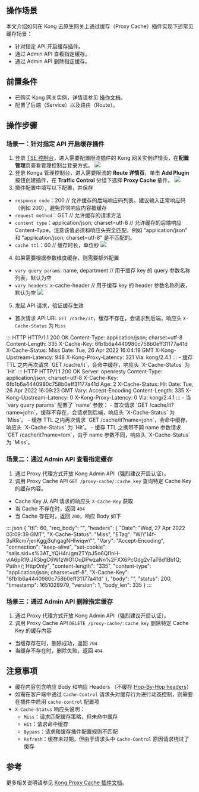 ## 操作场景

本文介绍如何在 Kong 云原生网关上通过缓存（Proxy Cache）插件实现下述常见缓存场景：

- 针对指定 API 开启缓存插件。
- 通过 Admin API 查看指定缓存。
- 通过 Admin API 删除指定缓存。

## 前置条件

- 已购买 Kong 网关实例，详情请参见 [操作文档](https://cloud.tencent.com/document/product/1364/72495)。
- 配置了后端（Service）以及路由（Route）。

## 操作步骤

### 场景一：针对指定 API 开启缓存插件

1. 登录 [TSE 控制台](https://console.cloud.tencent.com/tse/kong)，进入需要配置限流插件的 Kong 网关实例详情页，在**配置管理**页查看管理控制台登录方式。
   <img src="https://qcloudimg.tencent-cloud.cn/raw/296cd720bc50aba0da782189d28d0073.jpg">
2. 登录 Konga 管理控制台，进入需要限流的 **Route 详情页**，单击 **Add Plugin** 按钮创建插件，在 **Traffic Control** 分组下选择 **Proxy Cache** 插件。
   ![](https://qcloudimg.tencent-cloud.cn/raw/a2d748c8b8f61648ffd5ae4c41847e00.png)
3. 插件配置中填写以下配置，并保存
  - `response code`：200  // 允许缓存的后端响应码列表。建议输入正常响应码（例如 200），避免异常响应内容被缓存
  - `request method`：GET // 允许缓存的请求方法
  - `content type`：application/json; charset=utf-8 // 允许缓存的后端响应 Content-Type，注意该值必须和响应头完全匹配，例如 "application/json" 和 "application/json; charset=utf-8" 是不匹配的。
  - `cache ttl`：60 // 缓存时长，单位秒
![](https://qcloudimg.tencent-cloud.cn/raw/714cf41b0f9a26dfa7ffde46191b1918.png)
4. 如果需要根据参数维度缓存，则需要额外配置
  - `vary query params`: name, department // 用于缓存 key 的 query 参数名称列表，默认为空
  - `vary headers`: x-cache-header // 用于缓存 key 的 header 参数名称列表，默认为空
![](https://qcloudimg.tencent-cloud.cn/raw/c219c04030d7075c6019fe8cf618523f.png)
5. 发起 API 请求，验证缓存生效
 - 首次请求 API URL `GET /cache/it`，缓存不存在，会请求到后端，响应头 `X-Cache-Status` 为 `Miss`
<dx-codeblock>
:::  HTTP
HTTP/1.1 200 OK
Content-Type: application/json; charset=utf-8
Content-Length: 335
X-Cache-Key: 6fb1b6a4440980c758b0eff31177a41d
X-Cache-Status: Miss
Date: Tue, 26 Apr 2022 16:04:19 GMT
X-Kong-Upstream-Latency: 948
X-Kong-Proxy-Latency: 321
Via: kong/2.4.1
:::
</dx-codeblock>
 - 缓存 TTL 之内再次请求 `GET /cache/it`，会命中缓存，响应头 `X-Cache-Status` 为 `Hit`
<dx-codeblock>
:::  HTTP
HTTP/1.1 200 OK
Server: openresty
Content-Type: application/json; charset=utf-8
X-Cache-Key: 6fb1b6a4440980c758b0eff31177a41d
Age: 2
X-Cache-Status: Hit
Date: Tue, 26 Apr 2022 16:09:23 GMT
Vary: Accept-Encoding
Content-Length: 335
X-Kong-Upstream-Latency: 0
X-Kong-Proxy-Latency: 0
Via: kong/2.4.1
:::
</dx-codeblock>
 - 当 `vary query params` 配置了 `name` 参数：
    - 首次请求 `GET /cache/it?name=john`，缓存不存在，会请求到后端，响应头 `X-Cache-Status` 为 `Miss`。
    - 缓存 TTL 之内再次请求 `GET /cache/it?name=john`，会命中缓存，响应头 `X-Cache-Status` 为 `Hit`。
    - 缓存 TTL 之携带不同 name 参数请求 `GET /cache/it?name=tom`，由于 name 参数不同，响应头 `X-Cache-Status` 为 `Miss`。


### 场景二：通过 Admin API 查看指定缓存

1. 通过 Proxy 代理方式开放 Kong Admin API（强烈建议开启认证）。
2. 调用 Proxy Cache API `GET /proxy-cache/:cache_key` 查询特定 Cache Key 的缓存内容。
  - Cache Key 从 API 请求的响应头 `X-Cache-Key` 获取
  - 当 Cache 不存在时，返回 `404`
  - 当 Cache 存在时，返回 `200`，响应 Body 如下
<dx-codeblock>
:::  json
{
  "ttl": 60,
  "req_body": "",
  "headers": {
    "Date": "Wed, 27 Apr 2022 03:09:39 GMT",
    "X-Cache-Status": "Miss",
    "ETag": "W/\"14f-3sRRcm7jenKggj3qhgagNHIwiqw\"",
    "Vary": "Accept-Encoding",
    "connection": "keep-alive",
    "set-cookie": "sails.sid=s%3AT_YQH4rJgm2TYpJ5o6Ql1nH-vlA6pR19.JR3bgC6WfzWO1OqDPwzaNn%2FXX6PcGdg2vTaT6d1BbfQ; Path=/; HttpOnly",
    "content-length": "335",
    "content-type": "application/json; charset=utf-8",
    "X-Cache-Key": "6fb1b6a4440980c758b0eff31177a41d"
  },
  "body": "<cached response body>",
  "status": 200,
  "timestamp": 1651028979,
  "version": 1,
  "body_len": 335
}
:::
</dx-codeblock>


### 场景三：通过 Admin API  删除指定缓存

1. 通过 Proxy 代理方式开放 Kong Admin API（强烈建议开启认证）。
2. 调用 Proxy Cache API `DELETE /proxy-cache/:cache_key` 删除特定 Cache Key 的缓存内容
  - 当缓存存在时，删除成功，返回 `204`
  - 当缓存不存在时，删除失败，返回 `404`

## 注意事项

- 缓存内容包含响应 Body 和响应 Headers （不缓存 [Hop-By-Hop headers](http://www.w3.org/Protocols/rfc2616/rfc2616-sec13.html#sec13.5.1)）
- 如需在客户端中通过 `Cache-Control` 请求头对缓存行为进行动态控制，则需要在插件中启用 `cache-control` 配置项
- `X-Cache-Status` 响应头说明：
  - `Miss`：请求匹配缓存策略，但未命中缓存
  - `Hit`：请求命中缓存
  - `Bypass`：请求和缓存插件配置规则不匹配
  - `Refresh`：缓存未过期，但由于请求头中 `Cache-Control` 原因请求绕过了缓存

## 参考

更多相关说明请参见 [Kong Proxy Cache 插件文档](https://docs.konghq.com/hub/kong-inc/proxy-cache/)。